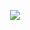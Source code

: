 <p align="center">
  <img  src="https://user-images.githubusercontent.com/25025173/51483706-4c2c0d00-1dcc-11e9-8ab4-9af310cb2758.gif">
</p>
